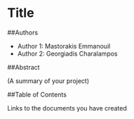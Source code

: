 # Title

##Authors
- Author 1: Mastorakis Emmanouil
- Author 2: Georgiadis Charalampos

##Abstract

(A summary of your project)

##Table of Contents

Links to the documents you have created



